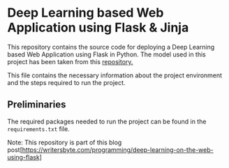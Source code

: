 # Deep Learning based Web Application using Flask & Jinja

This repository contains the source code for deploying a Deep Learning based Web Application using Flask in Python. The model used in this project has been taken from this [repository.](https://github.com/hmahmood24/Chest_X_Ray_Pneumonia_Detection)

This file contains the necessary information about the project environment and the steps required to run the project.

## Preliminaries 

The required packages needed to run the project can be found in the `requirements.txt` file.

Note: This repository is part of this blog post[https://writersbyte.com/programming/deep-learning-on-the-web-using-flask]
